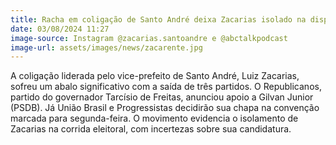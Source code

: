 ```yaml
---
title: Racha em coligação de Santo André deixa Zacarias isolado na disputa
date: 03/08/2024 11:27
image-source: Instagram @zacarias.santoandre e @abctalkpodcast
image-url: assets/images/news/zacarente.jpg
---
```


A coligação liderada pelo vice-prefeito de Santo André, Luiz Zacarias, sofreu um abalo significativo com a saída de três partidos. O Republicanos, partido do governador Tarcísio de Freitas, anunciou apoio a Gilvan Junior (PSDB). Já União Brasil e Progressistas decidirão sua chapa na convenção marcada para segunda-feira. O movimento evidencia o isolamento de Zacarias na corrida eleitoral, com incertezas sobre sua candidatura.